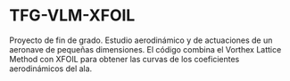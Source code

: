 # TFG-VLM-XFOIL

Proyecto de fin de grado. Estudio aerodinámico y de actuaciones de un aeronave de pequeñas dimensiones.
El código combina el Vorthex Lattice Method con XFOIL para obtener las curvas de los coeficientes aerodinámicos del ala.
